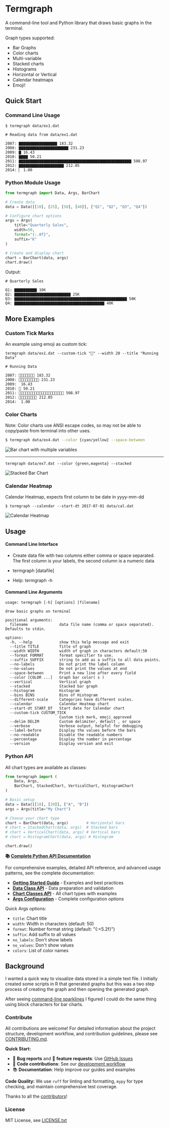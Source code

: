 # Termgraph

A command-line tool and Python library that draws basic graphs in the terminal.

Graph types supported:
- Bar Graphs
- Color charts
- Multi-variable
- Stacked charts
- Histograms
- Horizontal or Vertical
- Calendar heatmaps
- Emoji!

## Quick Start

### Command Line Usage

```
$ termgraph data/ex1.dat

# Reading data from data/ex1.dat

2007: ▇▇▇▇▇▇▇▇▇▇▇▇▇▇▇▇▇ 183.32
2008: ▇▇▇▇▇▇▇▇▇▇▇▇▇▇▇▇▇▇▇▇▇▇ 231.23
2009: ▇ 16.43
2010: ▇▇▇▇ 50.21
2011: ▇▇▇▇▇▇▇▇▇▇▇▇▇▇▇▇▇▇▇▇▇▇▇▇▇▇▇▇▇▇▇▇▇▇▇▇▇▇▇▇▇▇▇▇▇▇▇▇▇▇ 508.97
2012: ▇▇▇▇▇▇▇▇▇▇▇▇▇▇▇▇▇▇▇▇ 212.05
2014: ▏ 1.00
```

### Python Module Usage

```python
from termgraph import Data, Args, BarChart

# Create data
data = Data([[10], [25], [50], [40]], ["Q1", "Q2", "Q3", "Q4"])

# Configure chart options
args = Args(
    title="Quarterly Sales",
    width=50,
    format="{:.0f}",
    suffix="K"
)

# Create and display chart
chart = BarChart(data, args)
chart.draw()
```

Output:
```
# Quarterly Sales

Q1: ▇▇▇▇▇▇▇▇▇▇ 10K
Q2: ▇▇▇▇▇▇▇▇▇▇▇▇▇▇▇▇▇▇▇▇▇▇▇▇▇ 25K
Q3: ▇▇▇▇▇▇▇▇▇▇▇▇▇▇▇▇▇▇▇▇▇▇▇▇▇▇▇▇▇▇▇▇▇▇▇▇▇▇▇▇▇▇▇▇▇▇▇▇▇▇ 50K
Q4: ▇▇▇▇▇▇▇▇▇▇▇▇▇▇▇▇▇▇▇▇▇▇▇▇▇▇▇▇▇▇▇▇▇▇▇▇▇▇▇▇ 40K
```

## More Examples

### Custom Tick Marks

An example using emoji as custom tick:

```
termgraph data/ex1.dat --custom-tick "🏃" --width 20 --title "Running Data"

# Running Data

2007: 🏃🏃🏃🏃🏃🏃🏃 183.32
2008: 🏃🏃🏃🏃🏃🏃🏃🏃🏃 231.23
2009:  16.43
2010: 🏃 50.21
2011: 🏃🏃🏃🏃🏃🏃🏃🏃🏃🏃🏃🏃🏃🏃🏃🏃🏃🏃🏃🏃 508.97
2012: 🏃🏃🏃🏃🏃🏃🏃🏃 212.05
2014:  1.00

```

### Color Charts

Note: Color charts use ANSI escape codes, so may not be able to copy/paste from terminal into other uses.

```bash
$ termgraph data/ex4.dat --color {cyan/yellow} --space-between
```

![Bar chart with multiple variables](/docs/assets/barchart-multivar.svg)

---

```
termgraph data/ex7.dat --color {green,magenta} --stacked
```

![Stacked Bar Chart](/docs/assets/barchart-stacked.svg)

### Calendar Heatmap

Calendar Heatmap, expects first column to be date in yyyy-mm-dd

```
$ termgraph --calendar --start-dt 2017-07-01 data/cal.dat
```

![Calendar Heatmap](/docs/assets/cal-heatmap.svg)



## Usage

#### Command Line Interface

* Create data file with two columns either comma or space separated.
  The first column is your labels, the second column is a numeric data

* termgraph [datafile]

* Help: termgraph -h

#### Command Line Arguments

```
usage: termgraph [-h] [options] [filename]

draw basic graphs on terminal

positional arguments:
  filename              data file name (comma or space separated). Defaults to stdin.

options:
  -h, --help            show this help message and exit
  --title TITLE         Title of graph
  --width WIDTH         width of graph in characters default:50
  --format FORMAT       format specifier to use.
  --suffix SUFFIX       string to add as a suffix to all data points.
  --no-labels           Do not print the label column
  --no-values           Do not print the values at end
  --space-between       Print a new line after every field
  --color [COLOR ...]   Graph bar color( s )
  --vertical            Vertical graph
  --stacked             Stacked bar graph
  --histogram           Histogram
  --bins BINS           Bins of Histogram
  --different-scale     Categories have different scales.
  --calendar            Calendar Heatmap chart
  --start-dt START_DT   Start date for Calendar chart
  --custom-tick CUSTOM_TICK
                        Custom tick mark, emoji approved
  --delim DELIM         Custom delimiter, default , or space
  --verbose             Verbose output, helpful for debugging
  --label-before        Display the values before the bars
  --no-readable         Disable the readable numbers
  --percentage          Display the number in percentage
  --version             Display version and exit
```

### Python API

All chart types are available as classes:

```python
from termgraph import (
    Data, Args,
    BarChart, StackedChart, VerticalChart, HistogramChart
)

# Basic setup
data = Data([[10], [20]], ["A", "B"])
args = Args(title="My Chart")

# Choose your chart type
chart = BarChart(data, args)        # Horizontal bars
# chart = StackedChart(data, args)  # Stacked bars
# chart = VerticalChart(data, args) # Vertical bars
# chart = HistogramChart(data, args) # Histogram

chart.draw()
```

**📚 [Complete Python API Documentation](docs/)**

For comprehensive examples, detailed API reference, and advanced usage patterns, see the complete documentation:
- **[Getting Started Guide](docs/README.md)** - Examples and best practices
- **[Data Class API](docs/data-class.md)** - Data preparation and validation
- **[Chart Classes API](docs/chart-classes.md)** - All chart types with examples
- **[Args Configuration](docs/args-class.md)** - Complete configuration options

Quick Args options:
- `title`: Chart title
- `width`: Width in characters (default: 50)
- `format`: Number format string (default: "{:<5.2f}")
- `suffix`: Add suffix to all values
- `no_labels`: Don't show labels
- `no_values`: Don't show values
- `colors`: List of color names

## Background

I wanted a quick way to visualize data stored in a simple text file. I initially created some scripts in R that generated graphs but this was a two step process of creating the graph and then opening the generated graph.

After seeing [command-line sparklines](https://github.com/holman/spark) I figured I could do the same thing using block characters for bar charts.

### Contribute

All contributions are welcome! For detailed information about the project structure, development workflow, and contribution guidelines, please see [CONTRIBUTING.md](CONTRIBUTING.md).

**Quick Start:**
- 🐛 **Bug reports** and 🚀 **feature requests**: Use [GitHub Issues](https://github.com/mkaz/termgraph/issues)
- 🔧 **Code contributions**: See our [development workflow](CONTRIBUTING.md#development-workflow)
- 📚 **Documentation**: Help improve our guides and examples

**Code Quality:** We use `ruff` for linting and formatting, `mypy` for type checking, and maintain comprehensive test coverage.

Thanks to all the [contributors](https://github.com/mkaz/termgraph/graphs/contributors)!


### License

MIT License, see [LICENSE.txt](LICENSE.txt)
